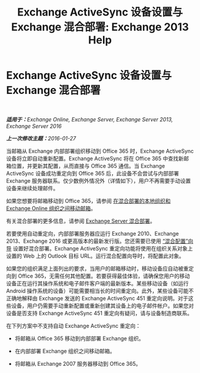 ﻿---
title: 'Exchange ActiveSync 设备设置与 Exchange 混合部署: Exchange 2013 Help'
TOCTitle: Exchange ActiveSync 设备设置与 Exchange 混合部署
ms:assetid: 77f7cd72-2a8a-467e-9ffd-b93f5eeb2f69
ms:mtpsurl: https://technet.microsoft.com/zh-cn/library/Dn931281(v=EXCHG.150)
ms:contentKeyID: 64965206
ms.date: 01/11/2018
mtps_version: v=EXCHG.150
ms.translationtype: HT
---

# Exchange ActiveSync 设备设置与 Exchange 混合部署

 

_<strong>适用于：</strong>Exchange Online, Exchange Server, Exchange Server 2013, Exchange Server 2016_

_<strong>上一次修改主题：</strong>2016-01-27_

当邮箱从 Exchange 内部部署组织移动到 Office 365 时，Exchange ActiveSync 设备将立即自动重新配置。Exchange ActiveSync 将在 Office 365 中查找新邮箱位置，并更新其配置，从而直接与 Office 365 通信。当 Exchange ActiveSync 设备成功重定向到 Office 365 后，此设备不会尝试与内部部署 Exchange 服务器联系。仅少数例外情况外（详情如下），用户不再需要手动设置设备来继续处理邮件。

如果您想要将邮箱移动到 Office 365，请参阅 [在混合部署的本地组织和 Exchange Online 组织之间移动邮箱](move-mailboxes-between-on-premises-and-exchange-online-organizations-in-hybrid-deployments-exchange-2013-help.md)。

有关混合部署的更多信息，请参阅 [Exchange Server 混合部署](exchange-server-hybrid-deployments-exchange-2013-help.md)。

若要使用自动重定向，内部部署服务器应运行 Exchange 2010、Exchange 2013、Exchange 2016 或更高版本的最新发行版。您还需要已使用 [“混合配置”向导](hybrid-configuration-wizard-exchange-2013-help.md) 设置好混合部署。Exchange ActiveSync 重定向功能将使用在组织关系对象上设置的 Web 上的 Outlook 目标 URL。运行混合配置向导时，将配置此对象。

如果您的组织满足上面列出的要求，当用户的邮箱移动时，移动设备应自动被重定向到 Office 365，无需任何其他配置。若要获得最佳体验，请确保您用户的移动设备正在运行其操作系统和电子邮件客户端的最新版本。某些移动设备（如运行 Android 操作系统的设备）可能需要相当长的时间重定向。此外，某些设备可能不正确地解释由 Exchange 发送的 Exchange ActiveSync 451 重定向说明。对于这些设备，用户仍需要手动重新配置或重新创建其设备上的电子邮件帐户。如果您对设备是否支持 Exchange ActiveSync 451 重定向有疑问，请与设备制造商联系。

在下列方案中不支持自动 Exchange ActiveSync 重定向：

  - 将邮箱从 Office 365 移动到内部部署 Exchange 组织。

  - 在内部部署 Exchange 组织之间移动邮箱。

  - 将邮箱从 Exchange 2007 服务器移动到 Office 365。

